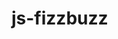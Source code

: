 # js-fizzbuzz
<!-- Scrivi un programma che stampi in console i numeri da 1 a 100, ma che per i multipli di 3 stampi “Fizz” al posto del numero e per i multipli di 5 stampi “Buzz”. Per i numeri che sono sia multipli di 3 che di 5 stampi “FizzBuzz”.Prima di partire a scrivere codice poniamoci qualche domanda:
Come faccio a sapere se un numero è divisibile per un altro? Abbiamo visto qualcosa di particolare che possiamo usare?Consigli del giorno:

    Scriviamo sempre prima dei commenti in italiano per capire cosa vogliamo fare
    Proviamo ad immaginare le operazioni che vogliamo far svolgere al nostro programma così come lo faremmo "a mano" 
    -->


 <!-- 
 
 1 --- devo stampare in console i numeri da 1 a 100
 2 --- per i multipli di 3 devo stampare fizz
 3 --- per i multipli di 5 devo stampare buzz
 4 --- per i multipli sia di 3 che di 5 devo stampare fizzbuzz 

 -->
   